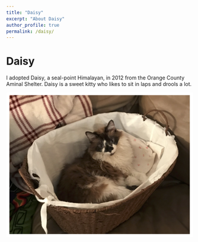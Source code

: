 ```yaml
---
title: "Daisy"
excerpt: "About Daisy"
author_profile: true
permalink: /daisy/
---
```


Daisy
=====
I adopted Daisy, a seal-point Himalayan, in 2012 from the Orange County Aminal Shelter. Daisy is a sweet kitty who likes to sit in laps and drools a lot.


![Picture of Daisy2](../images/daisy.png)

